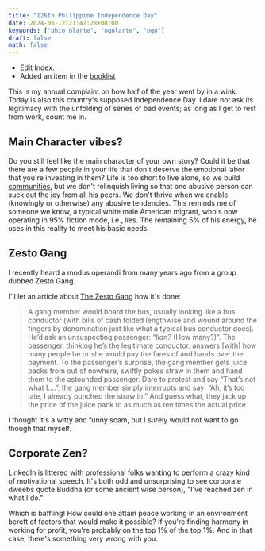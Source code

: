 ```yaml
---
title: "126th Philippine Independence Day"
date: 2024-06-12T21:47:28+08:00
keywords: ["ohio olarte", "oqolarte", "oqo"]
draft: false
math: false
---
```


- Edit Index.
- Added an item in the [booklist](/books)

This is my annual complaint on how half of the year went by in a wink.
Today is also this country's supposed Independence Day. I dare not ask
its legitimacy with the unfolding of series of bad events; as long as I get to
rest from work, count me in.

## Main Character vibes?

Do you still feel like the main character of your own story?
Could it be that there are a few people in your life that don't deserve
the emotional labor that you're investing in them? Life is too short to
live alone, so we build [communities](/community), but we don't
relinquish living so that one abusive person can suck out the joy from
all his peers. We don't thrive when we enable (knowingly or otherwise)
any abusive tendencies. This reminds me of someone we know, a typical white
male American migrant, who's now operating in 95% fiction mode, i.e.,
lies. The remaining 5% of his energy, he uses in this reality to meet
his basic needs.

## Zesto Gang

I recently heard a modus operandi from many years ago from a group
dubbed Zesto Gang.

I'll let an article about [The Zesto Gang](https://balitangviral.com/top-10-modus-operandi-of-criminals-in-manila/3/) how it's done:

> A gang member would board the bus, usually looking like a bus
> conductor (with bills of cash folded lengthwise and wound around the
> fingers by denomination just like what a typical bus conductor does).
> He’d ask an unsuspecting passenger: “*Ilan?* (How many?)”. The
> passenger, thinking he’s the legitimate conductor, answers [with] how many
> people he or she would pay the fares of and hands over the payment. To
> the passenger’s surprise, the gang member gets juice packs from out of
> nowhere, swiftly pokes straw in them and hand them to the astounded
> passenger. Dare to protest and say “That’s not what I….”, the gang
> member simply interrupts and say: “Ah, it’s too late, I already
> punched the straw in.” And guess what, they jack up the price of the
> juice pack to as much as ten times the actual price.

I thought it's a witty and funny scam, but I surely would not want to
go though that myself.

## Corporate Zen?

LinkedIn is littered with professional folks wanting to perform a crazy
kind of motivational speech. It's both odd and unsurprising to see
corporate dweebs quote Buddha (or some ancient wise person), "I've
reached zen in what I do."

Which is baffling! How could one attain peace working in an environment
bereft of factors that would make it possible? If you're finding harmony
in working for profit, you're probably on the top 1% of the top 1%. And
in that case, there's something very wrong with you.
